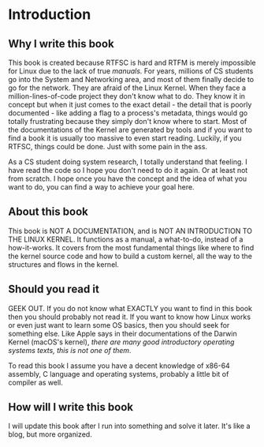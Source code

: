 # Introduction

## Why I write this book

This book is created because RTFSC is hard and RTFM is merely impossible for Linux due to the lack of true _manuals._ For years, millions of CS students go into the System and Networking area, and most of them finally decide to go for the network. They are afraid of the Linux Kernel. When they face a million-lines-of-code project they don't know what to do. They know it in concept but when it just comes to the exact detail - the detail that is poorly documented - like adding a flag to a process's metadata, things would go totally frustrating because they simply don't know where to start. Most of the documentations of the Kernel are generated by tools and if you want to find a book it is usually too massive to even start reading. Luckily, if you RTFSC, things could be done. Just with some pain in the ass.

As a CS student doing system research, I totally understand that feeling. I have read the code so I hope you don't need to do it again. Or at least not from scratch. I hope once you have the concept and the idea of what you want to do, you can find a way to achieve your goal here.

## About this book

This book is NOT A DOCUMENTATION, and is NOT AN INTRODUCTION TO THE LINUX KERNEL. It functions as a manual, a what-to-do, instead of a how-it-works. It covers from the most fundamental things like where to find the kernel source code and how to build a custom kernel, all the way to the structures and flows in the kernel. 

## Should you read it

GEEK OUT. If you do not know what EXACTLY you want to find in this book then you should probably not read it. If you want to know how Linux works or even just want to learn some OS basics, then you should seek for something else. Like Apple says in their documentations of the Darwin Kernel \(macOS's kernel\), _there are many good introductory operating systems texts, this is not one of them_. 

To read this book I assume you have a decent knowledge of x86-64 assembly, C language and operating systems, probably a little bit of compiler as well.

## How will I write this book

I will update this book after I run into something and solve it later. It's like a blog, but more organized.

